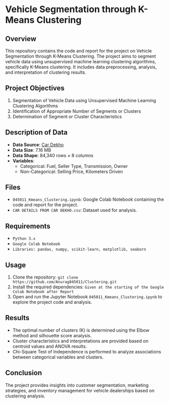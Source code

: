 
# Vehicle Segmentation through K-Means Clustering

## Overview
This repository contains the code and report for the project on Vehicle Segmentation through K-Means Clustering. The project aims to segment vehicle data using unsupervised machine learning clustering algorithms, specifically K-Means clustering. It includes data preprocessing, analysis, and interpretation of clustering results.

## Project Objectives
1. Segmentation of Vehicle Data using Unsupervised Machine Learning Clustering Algorithms
2. Identification of Appropriate Number of Segments or Clusters
3. Determination of Segment or Cluster Characteristics

## Description of Data
- **Data Source**: [Car Dekho](https://www.cardekho.com/used-cars+in+delhi-ncr)
- **Data Size**: 7.16 MB
- **Data Shape**: 84,340 rows × 8 columns
- **Variables**: 
  - Categorical: Fuel, Seller Type, Transmission, Owner
  - Non-Categorical: Selling Price, Kilometers Driven

## Files
- `045011_Kmeans_Clustering.ipynb`: Google Colab Notebook containing the code and report for the project.
- `CAR DETAILS FROM CAR DEKHO.csv`: Dataset used for analysis.

## Requirements

- `Python 3.x`
- `Google Colab Notebook`
- `Libraries: pandas, numpy, scikit-learn, matplotlib, seaborn`

## Usage
1. Clone the repository: `git clone https://github.com/Anurag045011/Clustering.git`
2. Install the required dependencies: `Given at the starting of the Google Colab Notebook after Report`
3. Open and run the Jupyter Notebook `045011_Kmeans_Clustering.ipynb` to explore the project code and analysis.

## Results
- The optimal number of clusters (K) is determined using the Elbow method and silhouette score analysis.
- Cluster characteristics and interpretations are provided based on centroid values and ANOVA results.
- Chi-Square Test of Independence is performed to analyze associations between categorical variables and clusters.

## Conclusion
The project provides insights into customer segmentation, marketing strategies, and inventory management for vehicle dealerships based on clustering analysis.




